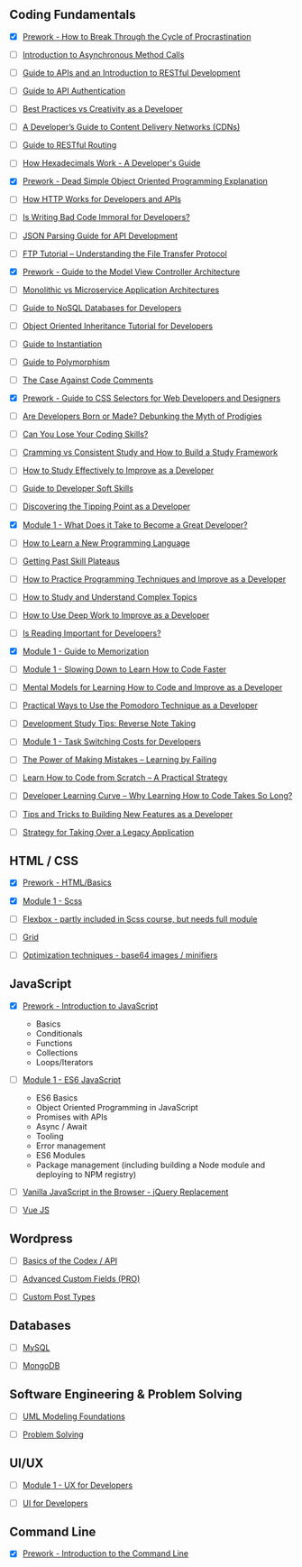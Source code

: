 ## Coding Fundamentals

- [x] [Prework - How to Break Through the Cycle of Procrastination](https://rails.devcamp.com/development-soft-skills/development-skills/how-to-break-through-cycle-procrastination)
- [ ] [Introduction to Asynchronous Method Calls](https://rails.devcamp.com/development-soft-skills/development-skills/introduction-asynchronous-method-calls)
- [ ] [Guide to APIs and an Introduction to RESTful Development](https://rails.devcamp.com/development-soft-skills/development-skills/guide-apis-introduction-restful-development)
- [ ] [Guide to API Authentication](https://rails.devcamp.com/development-soft-skills/development-skills/guide-api-authentication)
- [ ] [Best Practices vs Creativity as a Developer](https://rails.devcamp.com/development-soft-skills/development-skills/best-practices-vs-creativity-developer)
- [ ] [A Developer’s Guide to Content Delivery Networks (CDNs)](https://rails.devcamp.com/development-soft-skills/development-skills/developer-s-guide-content-delivery-networks-cdns)
- [ ] [Guide to RESTful Routing](https://rails.devcamp.com/development-soft-skills/development-skills/guide-restful-routing)
- [ ] [How Hexadecimals Work - A Developer's Guide](https://rails.devcamp.com/development-soft-skills/development-skills/how-hexadecimals-work-developer-s-guide)
- [x] [Prework - Dead Simple Object Oriented Programming Explanation](https://rails.devcamp.com/development-soft-skills/development-skills/dead-simple-object-oriented-programming-explanation)
- [ ] [How HTTP Works for Developers and APIs](https://rails.devcamp.com/development-soft-skills/development-skills/how-http-works-developers-apis)
- [ ] [Is Writing Bad Code Immoral for Developers?](https://rails.devcamp.com/development-soft-skills/development-skills/is-writing-bad-code-immoral-developers)
- [ ] [JSON Parsing Guide for API Development](https://rails.devcamp.com/development-soft-skills/development-skills/json-parsing-guide-api-development)
- [ ] [FTP Tutorial – Understanding the File Transfer Protocol](https://rails.devcamp.com/development-soft-skills/development-skills/ftp-tutorial-understanding-file-transfer-protocol)
- [x] [Prework - Guide to the Model View Controller Architecture](https://rails.devcamp.com/development-soft-skills/development-skills/guide-to-the-model-view-controller-architecture)
- [ ] [Monolithic vs Microservice Application Architectures](https://rails.devcamp.com/development-soft-skills/development-skills/monolithic-vs-microservice-application-architectures)
- [ ] [Guide to NoSQL Databases for Developers](https://rails.devcamp.com/development-soft-skills/development-skills/guide-nosql-databases-developers)
- [ ] [Object Oriented Inheritance Tutorial for Developers](https://rails.devcamp.com/development-soft-skills/development-skills/object-oriented-inheritance-tutorial-developers)
- [ ] [Guide to Instantiation](https://rails.devcamp.com/development-soft-skills/development-skills/guide-to-instantiation)
- [ ] [Guide to Polymorphism](https://rails.devcamp.com/development-soft-skills/development-skills/guide-polymorphism)
- [ ] [The Case Against Code Comments](https://rails.devcamp.com/development-soft-skills/development-skills/the-case-against-code-comments)
- [x] [Prework - Guide to CSS Selectors for Web Developers and Designers](https://rails.devcamp.com/development-soft-skills/development-skills/guide-css-selectors-web-developers-designers)
- [ ] [Are Developers Born or Made? Debunking the Myth of Prodigies](https://rails.devcamp.com/development-soft-skills/learning-how-to-learn/developers-born-made-debunking-myth-prodigies)
- [ ] [Can You Lose Your Coding Skills?](https://rails.devcamp.com/development-soft-skills/learning-how-to-learn/can-you-lose-your-coding-skills)
- [ ] [Cramming vs Consistent Study and How to Build a Study Framework](https://rails.devcamp.com/development-soft-skills/learning-how-to-learn/cramming-vs-consistent-study-how-build-study-framework)
- [ ] [How to Study Effectively to Improve as a Developer](https://rails.devcamp.com/development-soft-skills/learning-how-to-learn/how-to-study-effectively-improve-developer)
- [ ] [Guide to Developer Soft Skills](https://rails.devcamp.com/development-soft-skills/learning-how-to-learn/guide-developer-soft-skills)
- [ ] [Discovering the Tipping Point as a Developer](https://rails.devcamp.com/development-soft-skills/learning-how-to-learn/discovering-tipping-point-developer)
- [x] [Module 1 - What Does it Take to Become a Great Developer?](https://rails.devcamp.com/development-soft-skills/learning-how-to-learn/what-does-take-become-great-developer)
- [ ] [How to Learn a New Programming Language](https://rails.devcamp.com/development-soft-skills/learning-how-to-learn/how-to-learn-new-programming-language)
- [ ] [Getting Past Skill Plateaus](https://rails.devcamp.com/development-soft-skills/learning-how-to-learn/getting-past-skill-plateaus)
- [ ] [How to Practice Programming Techniques and Improve as a Developer](https://rails.devcamp.com/development-soft-skills/learning-how-to-learn/how-to-practice-programming-techniques-improve-developer)
- [ ] [How to Study and Understand Complex Topics](https://rails.devcamp.com/development-soft-skills/learning-how-to-learn/how-to-study-understand-complex-topics)
- [ ] [How to Use Deep Work to Improve as a Developer](https://rails.devcamp.com/development-soft-skills/learning-how-to-learn/how-to-use-deep-work-improve-developer)
- [ ] [Is Reading Important for Developers?](https://rails.devcamp.com/development-soft-skills/learning-how-to-learn/is-reading-important-developers)
- [x] [Module 1 - Guide to Memorization](https://rails.devcamp.com/development-soft-skills/learning-how-to-learn/guide-memorization)
- [ ] [Module 1 - Slowing Down to Learn How to Code Faster](https://rails.devcamp.com/development-soft-skills/learning-how-to-learn/slowing-down-learn-how-code-faster)
- [ ] [Mental Models for Learning How to Code and Improve as a Developer](https://rails.devcamp.com/development-soft-skills/learning-how-to-learn/mental-models-learning-how-code-improve-developer)
- [ ] [Practical Ways to Use the Pomodoro Technique as a Developer](https://rails.devcamp.com/development-soft-skills/learning-how-to-learn/practical-ways-use-pomodoro-technique-developer)
- [ ] [Development Study Tips: Reverse Note Taking](https://rails.devcamp.com/development-soft-skills/learning-how-to-learn/development-study-tips-reverse-note-taking)
- [ ] [Module 1 - Task Switching Costs for Developers](https://rails.devcamp.com/development-soft-skills/learning-how-to-learn/task-switching-costs-developers)
- [ ] [The Power of Making Mistakes – Learning by Failing](https://rails.devcamp.com/development-soft-skills/learning-how-to-learn/the-power-making-mistakes-learning-by-failing)
- [ ] [Learn How to Code from Scratch – A Practical Strategy](https://rails.devcamp.com/development-soft-skills/learning-how-to-learn/learn-how-to-code-scratch-practical-strategy)
- [ ] [Developer Learning Curve – Why Learning How to Code Takes So Long?](https://rails.devcamp.com/development-soft-skills/learning-how-to-learn/developer-learning-curve-why-learning-how-to-code-takes-long)
- [ ] [Tips and Tricks to Building New Features as a Developer](https://rails.devcamp.com/development-soft-skills/career-development/tips-tricks-building-new-features-developer)
- [ ] [Strategy for Taking Over a Legacy Application](https://rails.devcamp.com/development-soft-skills/freelancing/strategy-taking-over-legacy-application)


## HTML / CSS

- [x] [Prework - HTML/Basics](https://rails.devcamp.com/trails/html-css-coding-bootcamp)
- [x] [Module 1 - Scss](https://rails.devcamp.com/trails/styling-scss)
- [ ] [Flexbox - partly included in Scss course, but needs full module]()
- [ ] [Grid]()
- [ ] [Optimization techniques - base64 images / minifiers]()


## JavaScript

- [x] [Prework - Introduction to JavaScript](https://rails.devcamp.com/trails/introduction-javascript-programming)
  - Basics
  - Conditionals
  - Functions
  - Collections
  - Loops/Iterators
- [ ] [Module 1 - ES6 JavaScript](https://rails.devcamp.com/trails/modern-javascript)
  - ES6 Basics
  - Object Oriented Programming in JavaScript
  - Promises with APIs
  - Async / Await
  - Tooling
  - Error management
  - ES6 Modules
  - Package management (including building a Node module and deploying to NPM registry)
- [ ] [Vanilla JavaScript in the Browser - jQuery Replacement]()
- [ ] [Vue JS]()


## Wordpress

- [ ] [Basics of the Codex / API]()
- [ ] [Advanced Custom Fields (PRO)]()
- [ ] [Custom Post Types]()


## Databases

- [ ] [MySQL](https://rails.devcamp.com/trails/sql-bootcamp)
- [ ] [MongoDB](https://rails.devcamp.com/trails/mongodb-developers)


## Software Engineering & Problem Solving

- [ ] [UML Modeling Foundations](https://rails.devcamp.com/trails/uml-foundations)
- [ ] [Problem Solving](https://rails.devcamp.com/trails/problem-solving)


## UI/UX

- [ ] [Module 1 - UX for Developers](https://rails.devcamp.com/trails/ux-developers)
- [ ] [UI for Developers](https://rails.devcamp.com/trails/ui-developers)


## Command Line

- [x] [Prework - Introduction to the Command Line](https://rails.devcamp.com/dissecting-rails-5/environment-customization/deep-dive-command-line)
